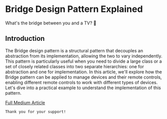 # Bridge Design Pattern Explained

What's the bridge between you and a TV? 📱

## Introduction

The Bridge design pattern is a structural pattern that decouples an abstraction from its implementation, allowing the two to vary independently. This pattern is particularly useful when you need to divide a large class or a set of closely related classes into two separate hierarchies: one for abstraction and one for implementation. In this article, we'll explore how the Bridge pattern can be applied to manage devices and their remote controls, enabling different remote controls to work with different types of devices. Let's dive into a practical example to understand the implementation of this pattern.

[Full Medium Article](https://levelup.gitconnected.com/bridge-design-pattern-explained-81cbe906bbcd)

```
Thank you for your support!
```

